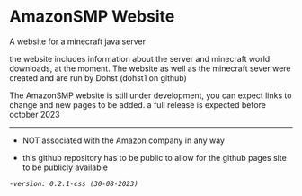 # AmazonSMP Website

A website for a minecraft java server

the website includes information about the server and minecraft world downloads, at the moment.
The website as well as the minecraft sever were created and are run by Dohst (dohst1 on github) 

The AmazonSMP website is still under development, you can expect links to change and new pages to be added. a full release is expected before october 2023

---

- NOT associated with the Amazon company in any way

- this github repository has to be public to allow for the github pages site to be publicly available

_`-version: 0.2.1-css (30-08-2023)`_
